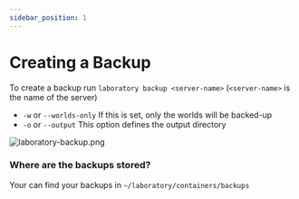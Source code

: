 ```yaml
---
sidebar_position: 1
---
```


# Creating a Backup

To create a backup run `laboratory backup <server-name>` (`<server-name>` is the name of the server)

- `-w` or `--worlds-only` If this is set, only the worlds will be backed-up
- `-o` or `--output` This option defines the output directory

![laboratory-backup.png](/img/docs/laboratory-backup.png)

### Where are the backups stored?
Your can find your backups in `~/laboratory/containers/backups`